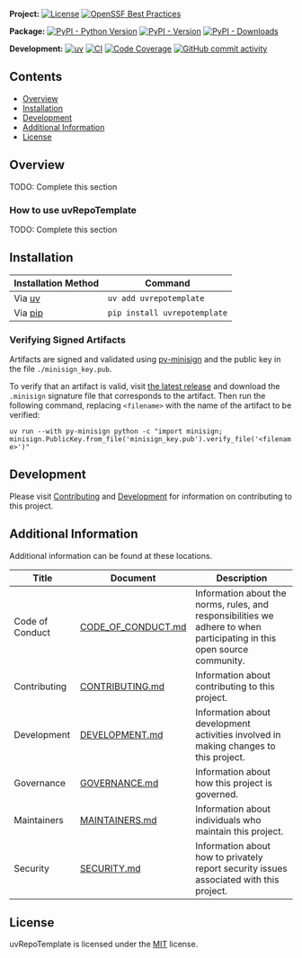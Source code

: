 **Project:**
[![License](https://img.shields.io/github/license/davidbrownell/uvRepoTemplate?color=dark-green)](https://github.com/davidbrownell/uvRepoTemplate/blob/master/LICENSE)
[![OpenSSF Best Practices](https://www.bestpractices.dev/projects/9353/badge)](https://www.bestpractices.dev/projects/9353)

**Package:**
[![PyPI - Python Version](https://img.shields.io/pypi/pyversions/uvRepoTemplate?color=dark-green)](https://pypi.org/project/uvRepoTemplate/)
[![PyPI - Version](https://img.shields.io/pypi/v/uvRepoTemplate?color=dark-green)](https://pypi.org/project/uvRepoTemplate/)
[![PyPI - Downloads](https://img.shields.io/pypi/dm/uvrepotemplate)](https://pypistats.org/packages/uvrepotemplate)

**Development:**
[![uv](https://img.shields.io/endpoint?url=https://raw.githubusercontent.com/astral-sh/uv/main/assets/badge/v0.json)](https://github.com/astral-sh/uv)
[![CI](https://github.com/davidbrownell/UvRepoTemplate/actions/workflows/CI.yml/badge.svg)](https://github.com/davidbrownell/UvRepoTemplate/actions/workflows/CI.yml)
[![Code Coverage](https://img.shields.io/endpoint?url=https://gist.githubusercontent.com/davidbrownell/48391b195dedd43fcaa87d77130c3987/raw/UvRepoTemplate_code_coverage.json)](https://github.com/davidbrownell/uvRepoTemplate/actions)
[![GitHub commit activity](https://img.shields.io/github/commit-activity/y/davidbrownell/uvRepoTemplate?color=dark-green)](https://github.com/davidbrownell/uvRepoTemplate/commits/main/)

## Contents
- [Overview](#overview)
- [Installation](#installation)
- [Development](#development)
- [Additional Information](#additional-information)
- [License](#license)

## Overview
TODO: Complete this section

### How to use uvRepoTemplate
TODO: Complete this section

## Installation

| Installation Method | Command |
| --- | --- |
| Via [uv](https://github.com/astral-sh/uv) | `uv add uvrepotemplate` |
| Via [pip](https://pip.pypa.io/en/stable/) | `pip install uvrepotemplate` |

### Verifying Signed Artifacts
Artifacts are signed and validated using [py-minisign](https://github.com/x13a/py-minisign) and the public key in the file `./minisign_key.pub`.

To verify that an artifact is valid, visit [the latest release](https://github.com/davidbrownell/UvRepoTemplate/releases/latest) and download the `.minisign` signature file that corresponds to the artifact. Then run the following command, replacing `<filename>` with the name of the artifact to be verified:

`uv run --with py-minisign python -c "import minisign; minisign.PublicKey.from_file('minisign_key.pub').verify_file('<filename>')"`

## Development
Please visit [Contributing](https://github.com/davidbrownell/uvRepoTemplate/blob/main/CONTRIBUTING.md) and [Development](https://github.com/davidbrownell/uvRepoTemplate/blob/main/DEVELOPMENT.md) for information on contributing to this project.

## Additional Information
Additional information can be found at these locations.

| Title | Document | Description |
| --- | --- | --- |
| Code of Conduct | [CODE_OF_CONDUCT.md](https://github.com/davidbrownell/uvRepoTemplate/blob/main/CODE_OF_CONDUCT.md) | Information about the norms, rules, and responsibilities we adhere to when participating in this open source community. |
| Contributing | [CONTRIBUTING.md](https://github.com/davidbrownell/uvRepoTemplate/blob/main/CONTRIBUTING.md) | Information about contributing to this project. |
| Development | [DEVELOPMENT.md](https://github.com/davidbrownell/uvRepoTemplate/blob/main/DEVELOPMENT.md) | Information about development activities involved in making changes to this project. |
| Governance | [GOVERNANCE.md](https://github.com/davidbrownell/uvRepoTemplate/blob/main/GOVERNANCE.md) | Information about how this project is governed. |
| Maintainers | [MAINTAINERS.md](https://github.com/davidbrownell/uvRepoTemplate/blob/main/MAINTAINERS.md) | Information about individuals who maintain this project. |
| Security | [SECURITY.md](https://github.com/davidbrownell/uvRepoTemplate/blob/main/SECURITY.md) | Information about how to privately report security issues associated with this project. |

## License
uvRepoTemplate is licensed under the <a href="https://choosealicense.com/licenses/mit/" target="_blank">MIT</a> license.
